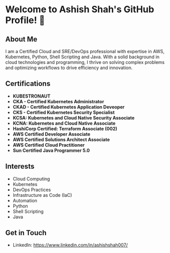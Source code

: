 <!-- ## Hi there 👋

**ashishcomps/ashishcomps** is a ✨ _special_ ✨ repository because its `README.md` (this file) appears on your GitHub profile.

Here are some ideas to get you started:

- 🔭 I’m currently working on ...
- 🌱 I’m currently learning ...
- 👯 I’m looking to collaborate on ...
- 🤔 I’m looking for help with ...
- 💬 Ask me about ...
- 📫 How to reach me: ...
- 😄 Pronouns: ...
- ⚡ Fun fact: ...
-->

# Welcome to Ashish Shah's GitHub Profile! 👋

## About Me

I am a Certified Cloud and SRE/DevOps professional with expertise in AWS, Kubernetes, Python, Shell Scripting and Java. With a solid background in cloud technologies and programming, I thrive on solving complex problems and optimizing workflows to drive efficiency and innovation.

## Certifications

- **KUBESTRONAUT**
- **CKA - Certified Kubernetes Administrator**
- **CKAD - Certified Kubernetes Application Deveoper**
- **CKS - Certified Kubernetes Security Specialist**
- **KCSA: Kubernetes and Cloud Native Security Associate**
- **KCNA: Kubernetes and Cloud Native Associate**
- **HashiCorp Certified: Terraform Associate (002)**
- **AWS Certified Developer Associate**
- **AWS Certified Solutions Architect Associate**
- **AWS Certified Cloud Practitioner**
- **Sun Certified Java Programmer 5.0**

## Interests
- Cloud Computing
- Kubernetes
- DevOps Practices
- Infrastructure as Code (IaC)
- Automation
- Python
- Shell Scripting
- Java

## Get in Touch

- LinkedIn: https://www.linkedin.com/in/ashishshah007/
